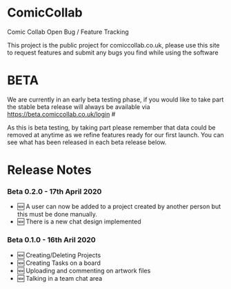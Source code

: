 # ComicCollab
Comic Collab Open Bug / Feature Tracking


This project is the public project for comiccollab.co.uk, please use this site to request features and submit any bugs you find while using the software

# BETA
We are currently in an early beta testing phase, if you would like to take part the stable beta release will always be available via https://beta.comiccollab.co.uk/login #

As this is beta testing, by taking part please remember that data could be removed at anytime as we refine features ready for our first launch. You can see what has been released in each beta release below.


# Release Notes
### Beta 0.2.0 - 17th April 2020
- :new: A user can now be added to a project created by another person but this must be done manually.
- :new: There is a new chat design implemented

### Beta 0.1.0 - 16th Aril 2020
- :new: Creating/Deleting Projects
- :new: Creating Tasks on a board
- :new: Uploading and commenting on artwork files
- :new: Talking in a team chat area
